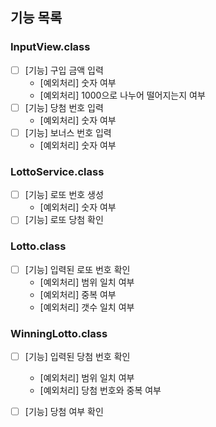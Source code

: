 ## 기능 목록

### InputView.class
- [ ] [기능] 구입 금액 입력
  - [예외처리] 숫자 여부
  - [예외처리] 1000으로 나누어 떨어지는지 여부
- [ ] [기능] 당첨 번호 입력
  - [예외처리] 숫자 여부
- [ ] [기능] 보너스 번호 입력
  - [예외처리] 숫자 여부

### LottoService.class
- [ ] [기능] 로또 번호 생성
  - [예외처리] 숫자 여부
- [ ] [기능] 로또 당첨 확인

### Lotto.class
- [ ] [기능] 입력된 로또 번호 확인
  - [예외처리] 범위 일치 여부
  - [예외처리] 중복 여부
  - [예외처리] 갯수 일치 여부

### WinningLotto.class
- [ ] [기능] 입력된 당첨 번호 확인
  - [예외처리] 범위 일치 여부
  - [예외처리] 당첨 번호와 중복 여부
- [ ] [기능] 당첨 여부 확인

